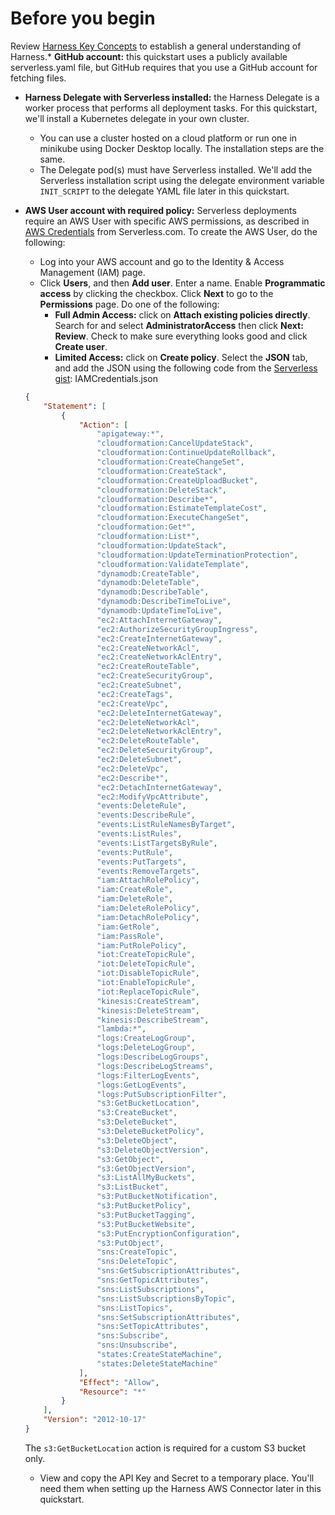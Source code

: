 # Before you begin

Review [Harness Key Concepts](../../../first-gen/starthere-firstgen/harness-key-concepts.md) to establish a general understanding of Harness.* **GitHub account:** this quickstart uses a publicly available serverless.yaml file, but GitHub requires that you use a GitHub account for fetching files.
* **Harness Delegate with Serverless installed:** the Harness Delegate is a worker process that performs all deployment tasks. For this quickstart, we'll install a Kubernetes delegate in your own cluster.
	+ You can use a cluster hosted on a cloud platform or run one in minikube using Docker Desktop locally. The installation steps are the same.
	+ The Delegate pod(s) must have Serverless installed. We'll add the Serverless installation script using the delegate environment variable `INIT_SCRIPT` to the delegate YAML file later in this quickstart.
* **AWS User account with required policy:** Serverless deployments require an AWS User with specific AWS permissions, as described in [AWS Credentials](https://www.serverless.com/framework/docs/providers/aws/guide/credentials) from Serverless.com. To create the AWS User, do the following:
	+ Log into your AWS account and go to the Identity & Access Management (IAM) page.
	+ Click **Users**, and then **Add user**. Enter a name. Enable **Programmatic access** by clicking the checkbox. Click **Next** to go to the **Permissions** page. Do one of the following:
		- **Full Admin Access:** click on **Attach existing policies directly**. Search for and select **AdministratorAccess** then click **Next: Review**. Check to make sure everything looks good and click **Create user**.
		- **Limited Access:** click on **Create policy**. Select the **JSON** tab, and add the JSON using the following code from the [Serverless gist](https://gist.github.com/ServerlessBot/7618156b8671840a539f405dea2704c8): IAMCredentials.json
	
	```json
	{  
	    "Statement": [  
	        {  
	            "Action": [  
	                "apigateway:*",  
	                "cloudformation:CancelUpdateStack",  
	                "cloudformation:ContinueUpdateRollback",  
	                "cloudformation:CreateChangeSet",  
	                "cloudformation:CreateStack",  
	                "cloudformation:CreateUploadBucket",  
	                "cloudformation:DeleteStack",  
	                "cloudformation:Describe*",  
	                "cloudformation:EstimateTemplateCost",  
	                "cloudformation:ExecuteChangeSet",  
	                "cloudformation:Get*",  
	                "cloudformation:List*",  
	                "cloudformation:UpdateStack",  
	                "cloudformation:UpdateTerminationProtection",  
	                "cloudformation:ValidateTemplate",  
	                "dynamodb:CreateTable",  
	                "dynamodb:DeleteTable",  
	                "dynamodb:DescribeTable",  
	                "dynamodb:DescribeTimeToLive",  
	                "dynamodb:UpdateTimeToLive",  
	                "ec2:AttachInternetGateway",  
	                "ec2:AuthorizeSecurityGroupIngress",  
	                "ec2:CreateInternetGateway",  
	                "ec2:CreateNetworkAcl",  
	                "ec2:CreateNetworkAclEntry",  
	                "ec2:CreateRouteTable",  
	                "ec2:CreateSecurityGroup",  
	                "ec2:CreateSubnet",  
	                "ec2:CreateTags",  
	                "ec2:CreateVpc",  
	                "ec2:DeleteInternetGateway",  
	                "ec2:DeleteNetworkAcl",  
	                "ec2:DeleteNetworkAclEntry",  
	                "ec2:DeleteRouteTable",  
	                "ec2:DeleteSecurityGroup",  
	                "ec2:DeleteSubnet",  
	                "ec2:DeleteVpc",  
	                "ec2:Describe*",  
	                "ec2:DetachInternetGateway",  
	                "ec2:ModifyVpcAttribute",  
	                "events:DeleteRule",  
	                "events:DescribeRule",  
	                "events:ListRuleNamesByTarget",  
	                "events:ListRules",  
	                "events:ListTargetsByRule",  
	                "events:PutRule",  
	                "events:PutTargets",  
	                "events:RemoveTargets",  
	                "iam:AttachRolePolicy",  
	                "iam:CreateRole",  
	                "iam:DeleteRole",  
	                "iam:DeleteRolePolicy",  
	                "iam:DetachRolePolicy",  
	                "iam:GetRole",  
	                "iam:PassRole",  
	                "iam:PutRolePolicy",  
	                "iot:CreateTopicRule",  
	                "iot:DeleteTopicRule",  
	                "iot:DisableTopicRule",  
	                "iot:EnableTopicRule",  
	                "iot:ReplaceTopicRule",  
	                "kinesis:CreateStream",  
	                "kinesis:DeleteStream",  
	                "kinesis:DescribeStream",  
	                "lambda:*",  
	                "logs:CreateLogGroup",  
	                "logs:DeleteLogGroup",  
	                "logs:DescribeLogGroups",  
	                "logs:DescribeLogStreams",  
	                "logs:FilterLogEvents",  
	                "logs:GetLogEvents",  
	                "logs:PutSubscriptionFilter",  
	                "s3:GetBucketLocation",  
	                "s3:CreateBucket",  
	                "s3:DeleteBucket",  
	                "s3:DeleteBucketPolicy",  
	                "s3:DeleteObject",  
	                "s3:DeleteObjectVersion",  
	                "s3:GetObject",  
	                "s3:GetObjectVersion",  
	                "s3:ListAllMyBuckets",  
	                "s3:ListBucket",  
	                "s3:PutBucketNotification",  
	                "s3:PutBucketPolicy",  
	                "s3:PutBucketTagging",  
	                "s3:PutBucketWebsite",  
	                "s3:PutEncryptionConfiguration",  
	                "s3:PutObject",  
	                "sns:CreateTopic",  
	                "sns:DeleteTopic",  
	                "sns:GetSubscriptionAttributes",  
	                "sns:GetTopicAttributes",  
	                "sns:ListSubscriptions",  
	                "sns:ListSubscriptionsByTopic",  
	                "sns:ListTopics",  
	                "sns:SetSubscriptionAttributes",  
	                "sns:SetTopicAttributes",  
	                "sns:Subscribe",  
	                "sns:Unsubscribe",  
	                "states:CreateStateMachine",  
	                "states:DeleteStateMachine"  
	            ],  
	            "Effect": "Allow",  
	            "Resource": "*"  
	        }  
	    ],  
	    "Version": "2012-10-17"  
	}
	```
	The `s3:GetBucketLocation` action is required for a custom S3 bucket only.
	- View and copy the API Key and Secret to a temporary place. You'll need them when setting up the Harness AWS Connector later in this quickstart.
